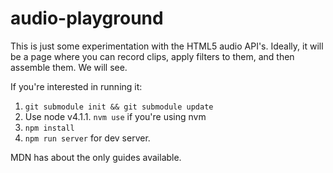 # audio-playground
This is just some experimentation with the HTML5 audio API's.
Ideally, it will be a page where you can record clips, apply filters to them, and then assemble them.
We will see.

If you're interested in running it:
  1. `git submodule init && git submodule update`
  2. Use node v4.1.1. `nvm use` if you're using nvm
  3. `npm install`
  4. `npm run server` for dev server.

MDN has about the only guides available.

